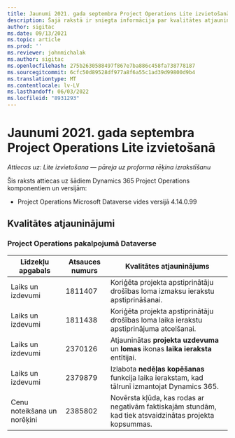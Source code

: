 ```yaml
---
title: Jaunumi 2021. gada septembra Project Operations Lite izvietošanā
description: Šajā rakstā ir sniegta informācija par kvalitātes atjauninājumiem, kas pieejami Project Operations lite izvietošanas 2021. gada septembra laidienā.
author: sigitac
ms.date: 09/13/2021
ms.topic: article
ms.prod: ''
ms.reviewer: johnmichalak
ms.author: sigitac
ms.openlocfilehash: 275b2630588497f867e7ba886c458fa738778187
ms.sourcegitcommit: 6cfc50d89528df977a8f6a55c1ad39d99800d9b4
ms.translationtype: MT
ms.contentlocale: lv-LV
ms.lasthandoff: 06/03/2022
ms.locfileid: "8931293"
---
```

# <a name="whats-new-september-2021---project-operations-lite-deployment"></a>Jaunumi 2021. gada septembra Project Operations Lite izvietošanā

_Attiecas uz: Lite izvietošana — pāreja uz proforma rēķina izrakstīšanu_

Šis raksts attiecas uz šādiem Dynamics 365 Project Operations komponentiem un versijām:

  - Project Operations Microsoft Dataverse vides versijā 4.14.0.99


## <a name="quality-updates"></a>Kvalitātes atjauninājumi

### <a name="project-operations-on-dataverse"></a>Project Operations pakalpojumā Dataverse


| **Līdzekļu apgabals** | **Atsauces numurs** | **Kvalitātes atjauninājums** |
| --- | --- | --- |
| Laiks un izdevumi | 1811407 | Koriģēta projekta apstiprinātāju drošības loma izmaksu ierakstu apstiprināšanai. |
| Laiks un izdevumi | 1811438 | Koriģēta projekta apstiprinātāju drošības loma laika ierakstu apstiprinājuma atcelšanai. |
| Laiks un izdevumi | 2370126 | Atjauninātas **projekta uzdevuma** un **lomas** ikonas **laika ieraksta** entītijai. |
| Laiks un izdevumi | 2379879 | Izlabota **nedēļas kopēšanas** funkcija laika ierakstam, kad tālrunī izmantojat Dynamics 365. |
| Cenu noteikšana un norēķini | 2385802 | Novērsta kļūda, kas rodas ar negatīvām faktiskajām stundām, kad tiek atsvaidzinātas projekta kopsummas.|
